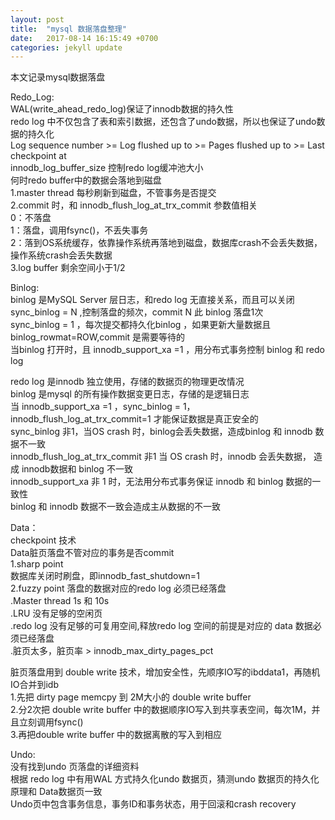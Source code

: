 ```yaml
---
layout: post
title:  "mysql 数据落盘整理"
date:   2017-08-14 16:15:49 +0700
categories: jekyll update
---
```

本文记录mysql数据落盘

Redo_Log:    
WAL(write_ahead_redo_log)保证了innodb数据的持久性   
redo log 中不仅包含了表和索引数据，还包含了undo数据，所以也保证了undo数据的持久化   
Log sequence number >= Log flushed up to >= Pages flushed up to >= Last checkpoint at  
innodb_log_buffer_size 控制redo log缓冲池大小  
何时redo buffer中的数据会落地到磁盘  
1.master thread 每秒刷新到磁盘，不管事务是否提交  
2.commit 时，和 innodb_flush_log_at_trx_commit 参数值相关  
  0：不落盘  
  1：落盘，调用fsync()，不丢失事务  
  2：落到OS系统缓存，依靠操作系统再落地到磁盘，数据库crash不会丢失数据，操作系统crash会丢失数据  
3.log buffer 剩余空间小于1/2 


Binlog:  
binlog 是MySQL Server 层日志，和redo log 无直接关系，而且可以关闭  
sync_binlog = N ,控制落盘的频次，commit N 此 binlog 落盘1次  
sync_binlog = 1 ，每次提交都持久化binlog ，如果更新大量数据且binlog_rowmat=ROW,commit 是需要等待的  
当binlog 打开时，且 innodb_support_xa =1 ，用分布式事务控制 binlog 和 redo log   

redo log 是innodb 独立使用，存储的数据页的物理更改情况  
binlog 是mysql 的所有操作数据变更日志，存储的是逻辑日志  
当 innodb_support_xa =1 ，sync_binlog = 1，innodb_flush_log_at_trx_commit=1 才能保证数据是真正安全的   
sync_binlog 非1，当OS crash 时，binlog会丢失数据，造成binlog 和 innodb 数据不一致  
innodb_flush_log_at_trx_commit 非1 当 OS crash 时，innodb 会丢失数据， 造成 innodb数据和 binlog 不一致  
innodb_support_xa 非 1 时，无法用分布式事务保证 innodb 和 binlog 数据的一致性  
binlog 和 innodb 数据不一致会造成主从数据的不一致  

Data：  
checkpoint 技术  
Data脏页落盘不管对应的事务是否commit  
1.sharp point  
  数据库关闭时刷盘，即innodb_fast_shutdown=1  
2.fuzzy point
落盘的数据对应的redo log 必须已经落盘  
  .Master thread 1s 和 10s  
  .LRU 没有足够的空闲页  
  .redo log 没有足够的可复用空间,释放redo log 空间的前提是对应的 data 数据必须已经落盘   
  .脏页太多，脏页率 > innodb_max_dirty_pages_pct  

脏页落盘用到 double write 技术，增加安全性，先顺序IO写的ibddata1，再随机IO合并到idb  
1.先把 dirty page memcpy 到 2M大小的 double write buffer  
2.分2次把 double write buffer 中的数据顺序IO写入到共享表空间，每次1M，并且立刻调用fsync()  
3.再把double write buffer 中的数据离散的写入到相应  

Undo:  
没有找到undo 页落盘的详细资料  
根据 redo log 中有用WAL 方式持久化undo 数据页，猜测undo 数据页的持久化原理和 Data数据页一致  
Undo页中包含事务信息，事务ID和事务状态，用于回滚和crash recovery  

